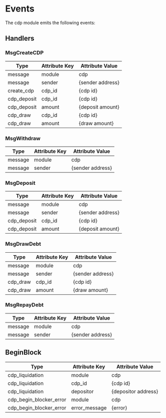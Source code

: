 # Events

The cdp module emits the following events:

## Handlers

### MsgCreateCDP

| Type        | Attribute Key | Attribute Value  |
|-------------|---------------|------------------|
| message     | module        | cdp              |
| message     | sender        | {sender address} |
| create_cdp  | cdp_id        | {cdp id}         |
| cdp_deposit | cdp_id        | {cdp id}         |
| cdp_deposit | amount        | {deposit amount} |
| cdp_draw    | cdp_id        | {cdp id}         |
| cdp_draw    | amount        | {draw amount}    |

### MsgWithdraw

| Type    | Attribute Key | Attribute Value  |
|---------|---------------|------------------|
| message | module        | cdp              |
| message | sender        | {sender address} |

### MsgDeposit

| Type        | Attribute Key | Attribute Value  |
|-------------|---------------|------------------|
| message     | module        | cdp              |
| message     | sender        | {sender address} |
| cdp_deposit | cdp_id        | {cdp id}         |
| cdp_deposit | amount        | {deposit amount} |

### MsgDrawDebt

| Type     | Attribute Key | Attribute Value  |
|----------|---------------|------------------|
| message  | module        | cdp              |
| message  | sender        | {sender address} |
| cdp_draw | cdp_id        | {cdp id}         |
| cdp_draw | amount        | {draw amount}    |

### MsgRepayDebt

| Type    | Attribute Key | Attribute Value  |
|---------|---------------|------------------|
| message | module        | cdp              |
| message | sender        | {sender address} |

## BeginBlock

| Type                    | Attribute Key | Attribute Value     |
|-------------------------|---------------|---------------------|
| cdp_liquidation         | module        | cdp                 |
| cdp_liquidation         | cdp_id        | {cdp id}            |
| cdp_liquidation         | depositor     | {depositor address} |
| cdp_begin_blocker_error | module        | cdp                 |
| cdp_begin_blocker_error | error_message | {error}             |
